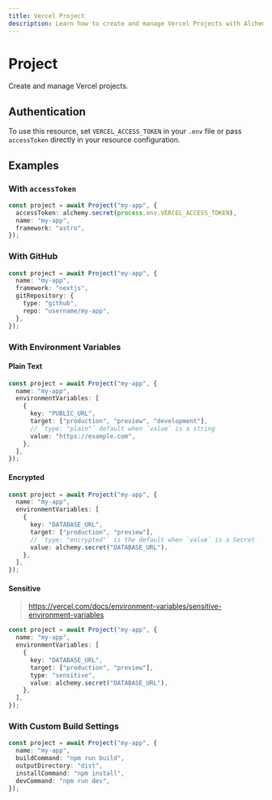 ```yaml
---
title: Vercel Project
description: Learn how to create and manage Vercel Projects with Alchemy
---
```


# Project

Create and manage Vercel projects.

## Authentication

To use this resource, set `VERCEL_ACCESS_TOKEN` in your `.env` file or pass `accessToken` directly in your resource configuration.

## Examples

### With `accessToken`

```ts
const project = await Project("my-app", {
  accessToken: alchemy.secret(process.env.VERCEL_ACCESS_TOKEN),
  name: "my-app",
  framework: "astro",
});
```

### With GitHub

```typescript
const project = await Project("my-app", {
  name: "my-app",
  framework: "nextjs",
  gitRepository: {
    type: "github",
    repo: "username/my-app",
  },
});
```

### With Environment Variables

#### Plain Text

```ts
const project = await Project("my-app", {
  name: "my-app",
  environmentVariables: [
    {
      key: "PUBLIC_URL",
      target: ["production", "preview", "development"],
      // `type: "plain"` default when `value` is a string
      value: "https://example.com",
    },
  ],
});
```

#### Encrypted

```ts
const project = await Project("my-app", {
  name: "my-app",
  environmentVariables: [
    {
      key: "DATABASE_URL",
      target: ["production", "preview"],
      // `type: "encrypted"` is the default when `value` is a Secret
      value: alchemy.secret("DATABASE_URL"),
    },
  ],
});
```

#### Sensitive

> https://vercel.com/docs/environment-variables/sensitive-environment-variables

```ts
const project = await Project("my-app", {
  name: "my-app",
  environmentVariables: [
    {
      key: "DATABASE_URL",
      target: ["production", "preview"],
      type: "sensitive",
      value: alchemy.secret("DATABASE_URL"),
    },
  ],
});
```

### With Custom Build Settings

```ts
const project = await Project("my-app", {
  name: "my-app",
  buildCommand: "npm run build",
  outputDirectory: "dist",
  installCommand: "npm install",
  devCommand: "npm run dev",
});
```
